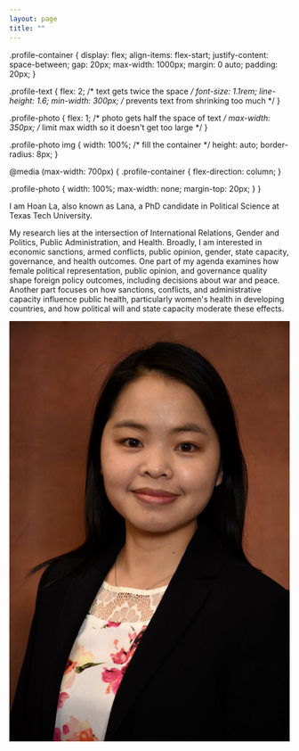 ```yaml
---
layout: page
title: ""
---
```

</style>
 .profile-container {
  display: flex;
  align-items: flex-start;
  justify-content: space-between;
  gap: 20px;
  max-width: 1000px;
  margin: 0 auto;
  padding: 20px;
}

.profile-text {
  flex: 2;             /* text gets twice the space */
  font-size: 1.1rem;
  line-height: 1.6;
  min-width: 300px;    /* prevents text from shrinking too much */
}

.profile-photo {
  flex: 1;             /* photo gets half the space of text */
  max-width: 350px;    /* limit max width so it doesn't get too large */
}

.profile-photo img {
  width: 100%;         /* fill the container */
  height: auto;
  border-radius: 8px;
}

@media (max-width: 700px) {
  .profile-container {
    flex-direction: column;
  }

  .profile-photo {
    width: 100%;
    max-width: none;
    margin-top: 20px;
  }
}
</style>

<div class="profile-container">
  <div class="profile-text">
    <p>I am Hoan La, also known as Lana, a PhD candidate in Political Science at Texas Tech University.</p>
    <p>My research lies at the intersection of International Relations, Gender and Politics, Public Administration, and Health. Broadly, I am interested in economic sanctions, armed conflicts, public opinion, gender, state capacity, governance, and health outcomes. One part of my agenda examines how female political representation, public opinion, and governance quality shape foreign policy outcomes, including decisions about war and peace. Another part focuses on how sanctions, conflicts, and administrative capacity influence public health, particularly women's health in developing countries, and how political will and state capacity moderate these effects.</p>
  </div>

  <div class="profile-photo">
    <img src="/assets/img/IMG_8447.JPG" alt="Lana photo">
  </div>
</div>
